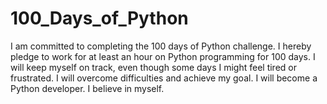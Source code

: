 # 100_Days_of_Python
I am committed to completing the 100 days of Python challenge. I hereby pledge to work for at least an hour on Python programming for 100 days. I will keep myself on track, even though some days I might feel tired or frustrated. I will overcome difficulties and achieve my goal. I will become a Python developer. I believe in myself. 
